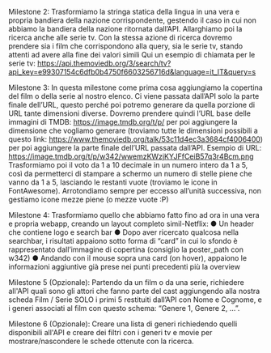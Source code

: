 Milestone 2: 
Trasformiamo la stringa statica della lingua in una vera e propria bandiera della 
nazione corrispondente, gestendo il caso in cui non abbiamo la bandiera della 
nazione ritornata dall’API. 
Allarghiamo poi la ricerca anche alle serie tv. Con la stessa azione di ricerca 
dovremo prendere sia i film che corrispondono alla query, sia le serie tv, stando 
attenti ad avere alla fine dei valori simili
Qui un esempio di chiamata per le serie tv: 
https://api.themoviedb.org/3/search/tv?api_key=e99307154c6dfb0b4750f6603256716d&language=it_IT&query=s

Milestone 3: 
In questa milestone come prima cosa aggiungiamo la copertina del film o della serie 
al nostro elenco. Ci viene passata dall’API solo la parte finale dell’URL, questo 
perché poi potremo generare da quella porzione di URL tante dimensioni diverse. 
Dovremo prendere quindi l’URL base delle immagini di TMDB: 
https://image.tmdb.org/t/p/ per poi aggiungere la dimensione che vogliamo generare 
(troviamo tutte le dimensioni possibili a questo link: 
https://www.themoviedb.org/talk/53c11d4ec3a3684cf4006400) per poi aggiungere la 
parte finale dell’URL passata dall’API. 
Esempio di URL: 
https://image.tmdb.org/t/p/w342/wwemzKWzjKYJFfCeiB57q3r4Bcm.png 
Trasformiamo poi il voto da 1 a 10 decimale in un numero intero da 1 a 5, così da 
permetterci di stampare a schermo un numero di stelle piene che vanno da 1 a 5, 
lasciando le restanti vuote (troviamo le icone in FontAwesome). 
Arrotondiamo sempre per eccesso all’unità successiva, non gestiamo icone mezze 
piene (o mezze vuote :P) 

Milestone 4: 
Trasformiamo quello che abbiamo fatto fino ad ora in una vera e propria webapp, 
creando un layout completo simil-Netflix: 
● Un header che contiene logo e search bar 
● Dopo aver ricercato qualcosa nella searchbar, i risultati appaiono sotto forma 
di “card” in cui lo sfondo è rappresentato dall’immagine di copertina (consiglio 
la poster_path con w342) 
● Andando con il mouse sopra una card (on hover), appaiono le informazioni 
aggiuntive già prese nei punti precedenti più la overview 

Milestone 5 (Opzionale): 
Partendo da un film o da una serie, richiedere all'API quali sono gli attori che fanno 
parte del cast aggiungendo alla nostra scheda Film / Serie SOLO i primi 5 restituiti 
dall’API con Nome e Cognome, e i generi associati al film con questo schema: 
“Genere 1, Genere 2, …”. 

Milestone 6 (Opzionale): 
Creare una lista di generi richiedendo quelli disponibili all'API e creare dei filtri con i generi tv e movie per mostrare/nascondere le schede ottenute con la ricerca.
